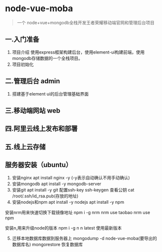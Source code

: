 # node-vue-moba
>一个 node+vue+mongodb全栈开发王者荣耀移动端官网和管理后台项目

## 一.入门准备
1. 项目介绍
    使用express框架构建后台，使用element-ui构建前端，使用mongodb存储数据的一个全栈项目。  
2. 项目初始化
    



## 二.管理后台 admin
1. 搭建基于element ui的后台管理基础界面
## 三.移动端网站 web
## 四.阿里云线上发布和部署
## 五.线上云存储














## 服务器安装（ubuntu）
1. 安装nginx
apt install nginx -y (-y表示自动确认不用手动确认)
2. 安装mongodb
apt install -y mongodb-server
3. 安装git
apt install -y git
配置ssh-key
ssh-keygen
查看公钥
cat /root/.ssh/id_rsa.pub(存放的地址)
4. 安装nodejs和npm
apt install -y nodejs
apt install -y npm

安装nrm用来快速切换下载镜像地址
npm i -g nrm
nrm use taobao
nrm use npm

安装n,用来升级node的版本
npm i -g n
 n latest 使用最新版本

5. 迁移本地数据库数据到服务器上
 mongodump -d node-vue-moba(要导出的数据库名)
 mongorestore 恢复数据库
